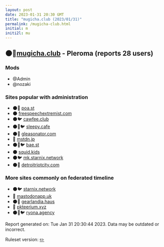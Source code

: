 ```yaml
---
layout: post
date: 2023-01-31 20:30 GMT
title: "mugicha.club (2023/01/31)"
permalink: /mugicha-club.html
initial: m
initi2l: mu
---
```


## 🌑🧸[mugicha.club](https://mugicha.club) - Pleroma (reports 28 users)

### Mods
 * @Admin
 * @nozaki

### Sites popular with administration

* 🌑🧸 [poa.st](/poa-st.html)
* 🌑 [freespeechextremist.com](/freespeechextremist-com.html)
* 🌑🐦 [cawfee.club](/cawfee-club.html)
* 🌑🧸🐦 [sleepy.cafe](/sleepy-cafe.html)
* 🌑🧸 [gleasonator.com](/gleasonator-com.html)
* 🧸 [mstdn.jp](/mstdn-jp.html)
* 🌑🧸🐦 [bae.st](/bae-st.html)
* 🌑 [squid.kids](/squid-kids.html)
* 🌑🐦 [mk.starnix.network](/mk-starnix-network.html)
* 🌑🧸 [detroitriotcity.com](/detroitriotcity-com.html)

### More sites commonly on federated timeline

* 🌑🐦 [starnix.network](/starnix-network.html)
* 🐘 [mastodonapp.uk](/mastodonapp-uk.html)
* 🌑🧸 [gearlandia.haus](/gearlandia-haus.html)
* 🐘 [pkteerium.xyz](/pkteerium-xyz.html)
* 🌑🧸🐦 [ryona.agency](/ryona-agency.html)

Report generated on: Tue Jan 31 20:30:44 2023. Data may be outdated or incorrect.

Ruleset version: [✏️](/version-pencil)
